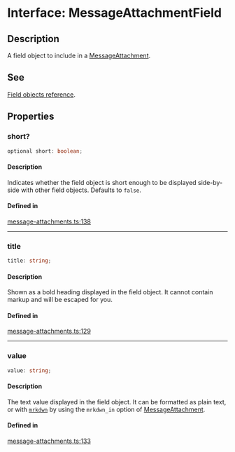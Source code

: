 # Interface: MessageAttachmentField

## Description

A field object to include in a [MessageAttachment](Interface.MessageAttachment.md).

## See

[Field objects reference](https://api.slack.com/reference/messaging/attachments#field_objects).

## Properties

### short?

```ts
optional short: boolean;
```

#### Description

Indicates whether the field object is short enough to be displayed side-by-side with
other field objects. Defaults to `false`.

#### Defined in

[message-attachments.ts:138](https://github.com/slackapi/node-slack-sdk/blob/main/packages/types/src/message-attachments.ts#L138)

***

### title

```ts
title: string;
```

#### Description

Shown as a bold heading displayed in the field object. It cannot contain markup and
will be escaped for you.

#### Defined in

[message-attachments.ts:129](https://github.com/slackapi/node-slack-sdk/blob/main/packages/types/src/message-attachments.ts#L129)

***

### value

```ts
value: string;
```

#### Description

The text value displayed in the field object. It can be formatted as plain text, or with [`mrkdwn`](https://api.slack.com/reference/surfaces/formatting#basics) by using the `mrkdwn_in` option of [MessageAttachment](Interface.MessageAttachment.md).

#### Defined in

[message-attachments.ts:133](https://github.com/slackapi/node-slack-sdk/blob/main/packages/types/src/message-attachments.ts#L133)
